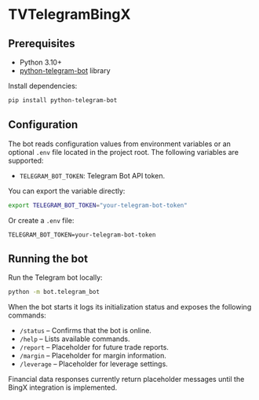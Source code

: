 # TVTelegramBingX

## Prerequisites

- Python 3.10+
- [python-telegram-bot](https://docs.python-telegram-bot.org/en/stable/) library

Install dependencies:

```bash
pip install python-telegram-bot
```

## Configuration

The bot reads configuration values from environment variables or an optional `.env` file located in the project root. The following variables are supported:

- `TELEGRAM_BOT_TOKEN`: Telegram Bot API token.

You can export the variable directly:

```bash
export TELEGRAM_BOT_TOKEN="your-telegram-bot-token"
```

Or create a `.env` file:

```env
TELEGRAM_BOT_TOKEN=your-telegram-bot-token
```

## Running the bot

Run the Telegram bot locally:

```bash
python -m bot.telegram_bot
```

When the bot starts it logs its initialization status and exposes the following commands:

- `/status` – Confirms that the bot is online.
- `/help` – Lists available commands.
- `/report` – Placeholder for future trade reports.
- `/margin` – Placeholder for margin information.
- `/leverage` – Placeholder for leverage settings.

Financial data responses currently return placeholder messages until the BingX integration is implemented.

